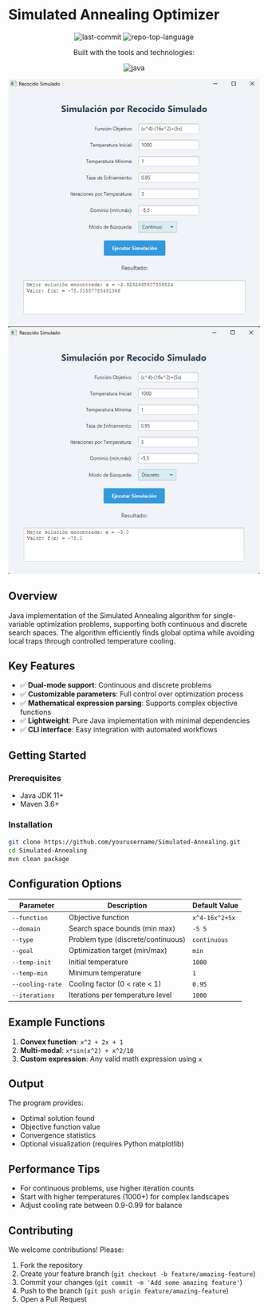 # Simulated Annealing Optimizer

<p align="center">
	<img src="https://img.shields.io/github/last-commit/JosueVazqJim/Simulated-Annealing?style=for-the-badge&logo=git&logoColor=white&color=ff0000" alt="last-commit">
	<img src="https://img.shields.io/github/languages/top/JosueVazqJim/Simulated-Annealing?style=for-the-badge&color=ff0000" alt="repo-top-language">
</p>
<p align="center">Built with the tools and technologies:</p>
<p align="center">
	<img src="https://img.shields.io/badge/java-%23ED8B00.svg?style=for-the-badge&logo=openjdk&logoColor=white" alt="java">
</p>

![Continuous Optimization Example](/docs/images/app_runnin_parameters_continue.png)
![Discrete Optimization Example](/docs/images/app_runnin_parameters_discrete.png)

## Overview
Java implementation of the Simulated Annealing algorithm for single-variable optimization problems, supporting both continuous and discrete search spaces. The algorithm efficiently finds global optima while avoiding local traps through controlled temperature cooling.

## Key Features
- ✅ **Dual-mode support**: Continuous and discrete problems
- ✅ **Customizable parameters**: Full control over optimization process
- ✅ **Mathematical expression parsing**: Supports complex objective functions
- ✅ **Lightweight**: Pure Java implementation with minimal dependencies
- ✅ **CLI interface**: Easy integration with automated workflows

## Getting Started

### Prerequisites
- Java JDK 11+
- Maven 3.6+

### Installation
```bash
git clone https://github.com/yourusername/Simulated-Annealing.git
cd Simulated-Annealing
mvn clean package
```


## Configuration Options

| Parameter         | Description                     | Default Value     |
|-------------------|---------------------------------|-------------------|
| `--function`      | Objective function              | `x^4-16x^2+5x`    |
| `--domain`        | Search space bounds (min max)   | `-5 5`            |
| `--type`          | Problem type (discrete/continuous) | `continuous`    |
| `--goal`          | Optimization target (min/max)   | `min`             |
| `--temp-init`     | Initial temperature             | `1000`            |
| `--temp-min`      | Minimum temperature             | `1`               |
| `--cooling-rate`  | Cooling factor (0 < rate < 1)   | `0.95`            |
| `--iterations`    | Iterations per temperature level | `1000`           |

## Example Functions

1. **Convex function**: `x^2 + 2x + 1`
2. **Multi-modal**: `x*sin(x^2) + x^2/10`
3. **Custom expression**: Any valid math expression using `x`

## Output

The program provides:
- Optimal solution found
- Objective function value
- Convergence statistics
- Optional visualization (requires Python matplotlib)

## Performance Tips

- For continuous problems, use higher iteration counts
- Start with higher temperatures (1000+) for complex landscapes
- Adjust cooling rate between 0.9-0.99 for balance

## Contributing

We welcome contributions! Please:

1. Fork the repository
2. Create your feature branch (`git checkout -b feature/amazing-feature`)
3. Commit your changes (`git commit -m 'Add some amazing feature'`)
4. Push to the branch (`git push origin feature/amazing-feature`)
5. Open a Pull Request